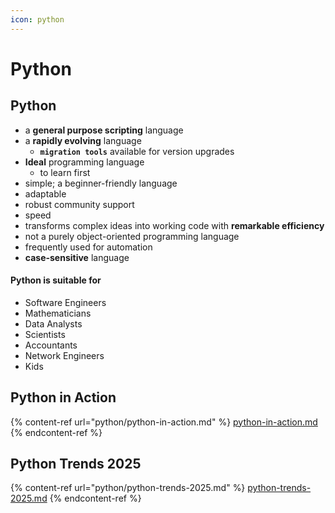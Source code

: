 ```yaml
---
icon: python
---
```


# Python

## Python

* a **general purpose scripting** language
* a **rapidly evolving** language
  * **`migration tools`** available for version upgrades
* **Ideal** programming language&#x20;
  * to learn first
* simple; a beginner-friendly language
* adaptable
* robust community support&#x20;
* speed&#x20;
* transforms complex ideas into working code with **remarkable efficiency**
* not a purely object-oriented programming language
* frequently used for automation
* **case-sensitive** language





#### Python is suitable for&#x20;

* Software Engineers
* Mathematicians
* Data Analysts
* Scientists
* Accountants
* Network Engineers
* Kids



## Python in Action

{% content-ref url="python/python-in-action.md" %}
[python-in-action.md](python/python-in-action.md)
{% endcontent-ref %}



## Python Trends 2025

{% content-ref url="python/python-trends-2025.md" %}
[python-trends-2025.md](python/python-trends-2025.md)
{% endcontent-ref %}





